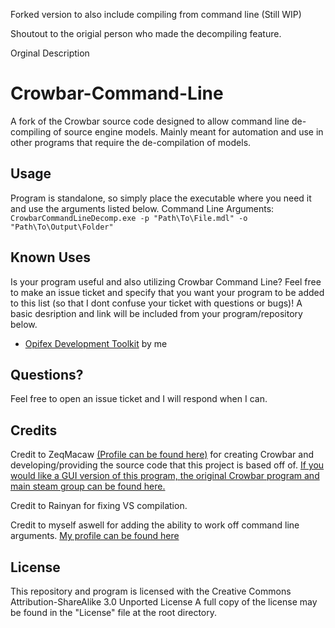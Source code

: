 Forked version to also include compiling from command line (Still WIP)

Shoutout to the origial person who made the decompiling feature.

Orginal Description

# Crowbar-Command-Line
A fork of the Crowbar source code designed to allow command line de-compiling of source engine models. Mainly meant for automation and use in other programs that require the de-compilation of models.

## Usage
Program is standalone, so simply place the executable where you need it and use the arguments listed below.
Command Line Arguments: ``CrowbarCommandLineDecomp.exe -p "Path\To\File.mdl" -o "Path\To\Output\Folder"``

## Known Uses
Is your program useful and also utilizing Crowbar Command Line? Feel free to make an issue ticket and specify that you want your program to be added to this list (so that I dont confuse your ticket with questions or bugs)! A basic desription and link will be included from your program/repository below. 

- [Opifex Development Toolkit](https://github.com/UltraTechX/Opifex-Toolkit) by me

## Questions?
Feel free to open an issue ticket and I will respond when I can.

## Credits
Credit to ZeqMacaw [(Profile can be found here)](https://steamcommunity.com/id/zeqmacaw) for creating Crowbar and developing/providing the source code that this project is based off of.
[If you would like a GUI version of this program, the original Crowbar program and main steam group can be found here.](https://steamcommunity.com/groups/CrowbarTool)

Credit to Rainyan for fixing VS compilation.

Credit to myself aswell for adding the ability to work off command line arguments. [My profile can be found here](https://steamcommunity.com/id/okfay)

## License
This repository and program is licensed with the Creative Commons Attribution-ShareAlike 3.0 Unported License
A full copy of the license may be found in the "License" file at the root directory.
